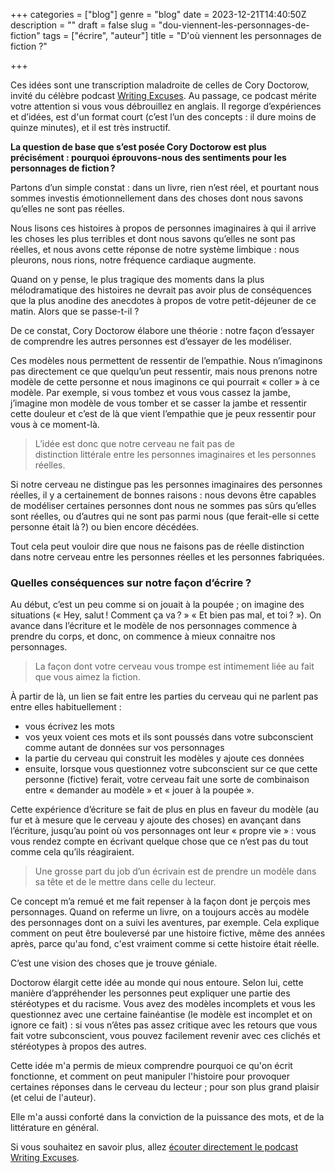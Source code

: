 +++
categories = ["blog"]
genre = "blog"
date = 2023-12-21T14:40:50Z
description = ""
draft = false
slug = "dou-viennent-les-personnages-de-fiction"
tags = ["écrire", "auteur"]
title = "D'où viennent les personnages de fiction ?"

+++


Ces idées sont une transcription maladroite de celles de Cory Doctorow, invité du célèbre podcast [Writing Excuses](http://www.writingexcuses.com/?ref=cyrilvallee.com). Au passage, ce podcast mérite votre attention si vous vous débrouillez en anglais. Il regorge d’expériences et d’idées, est d'un format court (c’est l’un des concepts : il dure moins de quinze minutes), et il est très instructif.


__La question de base que s’est posée Cory Doctorow est plus précisément : pourquoi éprouvons-nous des sentiments pour les personnages de fiction ?__

Partons d’un simple constat : dans un livre, rien n’est réel, et pourtant nous sommes investis émotionnellement dans des choses dont nous savons qu’elles ne sont pas réelles.

Nous lisons ces histoires à propos de personnes imaginaires à qui il arrive les choses les plus terribles et dont nous savons qu’elles ne sont pas réelles, et nous avons cette réponse de notre système limbique : nous pleurons, nous rions, notre fréquence cardiaque augmente.

Quand on y pense, le plus tragique des moments dans la plus mélodramatique des histoires ne devrait pas avoir plus de conséquences que la plus anodine des anecdotes à propos de votre petit-déjeuner de ce matin. Alors que se passe-t-il ?

De ce constat, Cory Doctorow élabore une théorie : notre façon d’essayer de comprendre les autres personnes est d’essayer de les modéliser.

Ces modèles nous permettent de ressentir de l’empathie. Nous n’imaginons pas directement ce que quelqu’un peut ressentir, mais nous prenons notre modèle de cette personne et nous imaginons ce qui pourrait « coller » à ce modèle. Par exemple, si vous tombez et vous vous cassez la jambe, j’imagine mon modèle de vous tomber et se casser la jambe et ressentir cette douleur et c’est de là que vient l’empathie que je peux ressentir pour vous à ce moment-là.

>L’idée est donc que notre cerveau ne fait pas de distinction littérale entre les personnes imaginaires et les personnes réelles.

Si notre cerveau ne distingue pas les personnes imaginaires des personnes réelles, il y a certainement de bonnes raisons : nous devons être capables de modéliser certaines personnes dont nous ne sommes pas sûrs qu’elles sont réelles, ou d’autres qui ne sont pas parmi nous (que ferait-elle si cette personne était là ?) ou bien encore décédées.

Tout cela peut vouloir dire que nous ne faisons pas de réelle distinction dans notre cerveau entre les personnes réelles et les personnes fabriquées.

### Quelles conséquences sur notre façon d’écrire ?

Au début, c’est un peu comme si on jouait à la poupée ; on imagine des situations (« Hey, salut ! Comment ça va ? » « Et bien pas mal, et toi ? »). On avance dans l’écriture et le modèle de nos personnages commence à prendre du corps, et donc, on commence à mieux connaitre nos personnages.

>La façon dont votre cerveau vous trompe est intimement liée au fait que vous aimez la fiction.

À partir de là, un lien se fait entre les parties du cerveau qui ne parlent pas entre elles habituellement :

 * vous écrivez les mots
 * vos yeux voient ces mots et ils sont poussés dans votre subconscient comme autant de données sur vos personnages
 * la partie du cerveau qui construit les modèles y ajoute ces données
 * ensuite, lorsque vous questionnez votre subconscient sur ce que cette personne (fictive) ferait, votre cerveau fait une sorte de combinaison entre « demander au modèle » et « jouer à la poupée ».
   

Cette expérience d’écriture se fait de plus en plus en faveur du modèle (au fur et à mesure que le cerveau y ajoute des choses) en avançant dans l’écriture, jusqu’au point où vos personnages ont leur « propre vie » : vous vous rendez compte en écrivant quelque chose que ce n’est pas du tout comme cela qu’ils réagiraient.

>Une grosse part du job d’un écrivain est de prendre un modèle dans sa tête et de le mettre dans celle du lecteur.

Ce concept m’a remué et me fait repenser à la façon dont je perçois mes personnages. Quand on referme un livre, on a toujours accès au modèle des personnages dont on a suivi les aventures, par exemple. Cela explique comment on peut être bouleversé par une histoire fictive, même des années après, parce qu'au fond, c'est vraiment comme si cette histoire était réelle.

C’est une vision des choses que je trouve géniale.

Doctorow élargit cette idée au monde qui nous entoure. Selon lui, cette manière d’appréhender les personnes peut expliquer une partie des stéréotypes et du racisme. Vous avez des modèles incomplets et vous les questionnez avec une certaine fainéantise (le modèle est incomplet et on ignore ce fait) : si vous n’êtes pas assez critique avec les retours que vous fait votre subconscient, vous pouvez facilement revenir avec ces clichés et stéréotypes à propos des autres.

Cette idée m'a permis de mieux comprendre pourquoi ce qu'on écrit fonctionne, et comment on peut manipuler l'histoire pour provoquer certaines réponses dans le cerveau du lecteur ; pour son plus grand plaisir (et celui de l'auteur).

Elle m'a aussi conforté dans la conviction de la puissance des mots, et de la littérature en général.

Si vous souhaitez en savoir plus, allez [écouter directement le podcast Writing Excuses](https://writingexcuses.com/writing-excuses-9-48-neurobolics-of-characters/?ref=cyrilvallee.com).